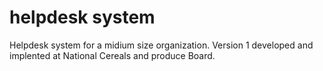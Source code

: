 # helpdesk system
Helpdesk system for a midium size organization.
Version 1 developed and implented at National Cereals and produce Board.
